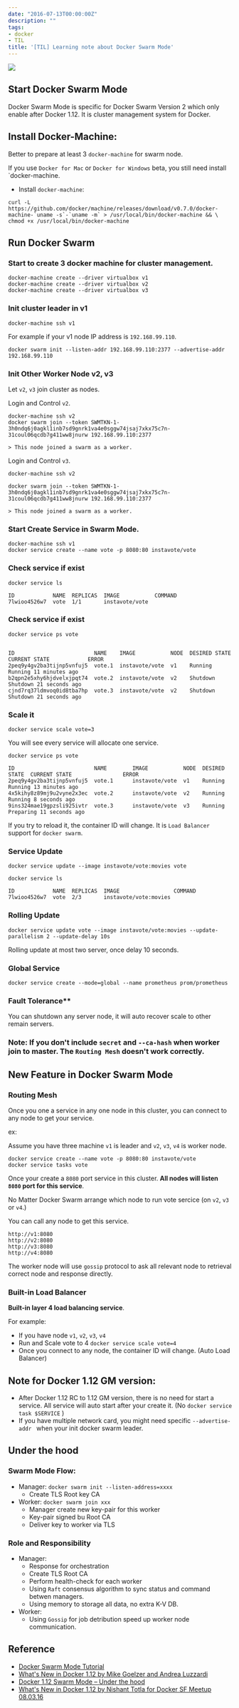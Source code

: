 ```yaml
---
date: "2016-07-13T00:00:00Z"
description: ""
tags:
- docker
- TIL
title: '[TIL] Learning note about Docker Swarm Mode'
---
```


![](http://blackfin-co.s3.amazonaws.com/2015/02/docker-swarm-by-victor-vieux-1-638-1.jpg)

## Start Docker Swarm Mode

Docker Swarm Mode is specific for Docker Swarm Version 2 which only enable after Docker 1.12. It is cluster management system for Docker.

## Install Docker-Machine:

Better to prepare at least 3 `docker-machine` for swarm node.

If you use `Docker for Mac` or `Docker for Windows` beta, you still need install `docker-machine.

- Install `docker-machine`:

```
curl -L https://github.com/docker/machine/releases/download/v0.7.0/docker-machine-`uname -s`-`uname -m` > /usr/local/bin/docker-machine && \
chmod +x /usr/local/bin/docker-machine
```

## Run Docker Swarm
	
### Start to create 3 docker machine for cluster management.

```
docker-machine create --driver virtualbox v1
docker-machine create --driver virtualbox v2
docker-machine create --driver virtualbox v3
```

### Init cluster leader in v1

```
docker-machine ssh v1
```

For example if your v1 node IP address is `192.168.99.110`.

```
docker swarm init --listen-addr 192.168.99.110:2377 --advertise-addr 192.168.99.110
```

### Init Other Worker Node v2, v3

Let `v2`, `v3` join cluster as nodes.

Login and Control `v2`.

```
docker-machine ssh v2
docker swarm join --token SWMTKN-1-3h0ndq6j0agkl1inb7sd9gnrk1va4e0sggw74jsaj7xkx75c7n-31coul06qcdb7g411ww8jnurw 192.168.99.110:2377

> This node joined a swarm as a worker.
```

Login and Control `v3`.

```
docker-machine ssh v2

docker swarm join --token SWMTKN-1-3h0ndq6j0agkl1inb7sd9gnrk1va4e0sggw74jsaj7xkx75c7n-31coul06qcdb7g411ww8jnurw 192.168.99.110:2377

> This node joined a swarm as a worker.
```

### Start Create Service in Swarm Mode.

```
docker-machine ssh v1
docker service create --name vote -p 8080:80 instavote/vote
```
### Check service if exist

```
docker service ls

ID            NAME  REPLICAS  IMAGE           COMMAND
7lwioo4526w7  vote  1/1       instavote/vote
```

### Check service if exist

```
docker service ps vote


ID                         NAME    IMAGE           NODE  DESIRED STATE  CURRENT STATE            ERROR
2peq9y4gv2ba3tijnp5vnfuj5  vote.1  instavote/vote  v1    Running        Running 11 minutes ago
b2qpn2e5xhy6hjdvelxjpqt74  vote.2  instavote/vote  v2    Shutdown       Shutdown 21 seconds ago
cjnd7rq37ldmvoq0id8tba7hp  vote.3  instavote/vote  v2    Shutdown       Shutdown 21 seconds ago
```

### Scale it

```
docker service scale vote=3
```

You will see every service will allocate one service.  

```
docker service ps vote

ID                         NAME        IMAGE           NODE  DESIRED STATE  CURRENT STATE                ERROR
2peq9y4gv2ba3tijnp5vnfuj5  vote.1      instavote/vote  v1    Running        Running 13 minutes ago
4x5kihy8z89mj9u2vyne2x3ec  vote.2      instavote/vote  v2    Running        Running 8 seconds ago
9ins324mae19gpzsli925ivtr  vote.3      instavote/vote  v3    Running        Preparing 11 seconds ago
```

If you try to reload it, the container ID will change. It is `Load Balancer` support for `docker swarm`.


### Service Update

```
docker service update --image instavote/vote:movies vote

docker service ls

ID            NAME  REPLICAS  IMAGE                 COMMAND
7lwioo4526w7  vote  2/3       instavote/vote:movies
```

### Rolling Update

```
docker service update vote --image instavote/vote:movies --update-parallelism 2 --update-delay 10s
```

Rolling update at most two server, once delay 10 seconds.

### Global Service

```
docker service create --mode=global --name prometheus prom/prometheus
```


### Fault Tolerance**

You can shutdown any server node, it will auto recover scale to other remain servers.


### Note: If you don't include `secret` and `--ca-hash` when worker join to master. The `Routing Mesh` doesn't work correctly.

## New Feature in Docker Swarm Mode

### Routing Mesh

Once you one a service in any one node in this cluster, you can connect to any node to get your service.

ex:

Assume you have three machine `v1` is leader and `v2`, `v3`, `v4` is worker node.

```
docker service create --name vote -p 8080:80 instavote/vote
docker service tasks vote
```

Once your create a `8080` port service in this cluster. **All nodes will listen `8080` port for this service**.

No Matter Docker Swarm arrange which node to run vote sercice (on `v2`, `v3` or `v4`.)

You can call any node to get this service. 

```
http://v1:8080
http://v2:8080
http://v3:8080
http://v4:8080
```

The worker node will use `gossip` protocol to ask all relevant node to retrieval correct node and response directly.

### Built-in Load Balancer

**Built-in layer 4 load balancing service**. 

For example:

- If you have node `v1`, `v2`, `v3`, `v4`
- Run and Scale vote to 4 `docker service scale vote=4`
- Once you connect to any node, the container ID will change. (Auto Load Balancer)

## Note for Docker 1.12 GM version:

- After Docker 1.12 RC to 1.12 GM version, there is no need for start a service. All service will auto start after your create it. (No `docker service task $SERVICE` )
- If you have multiple network card, you might need specific `--advertise-addr ` when your init docker swarm leader.

## Under the hood

### Swarm Mode Flow:

- Manager: `docker swarm init --listen-address=xxxx`
	- Create TLS Root key CA
- Worker: `docker swarm join xxx`
	- Manager create new key-pair for this worker
	- Key-pair signed bu Root CA
	- Deliver key to worker via TLS

### Role and Responsibility

- Manager:
	- Response for orchestration
	- Create TLS Root CA
	- Perform health-check for each worker
	- Using `Raft` consensus algorithm to sync status and command betwen managers.
	- Using memory to storage all data, no extra K-V DB.
- Worker:
	- Using `Gossip` for job detribution speed up worker node communication.

## Reference

- [Docker Swarm Mode Tutorial](https://docs.docker.com/engine/swarm/swarm-tutorial/)			
- [What's New in Docker 1.12 by Mike Goelzer and Andrea Luzzardi](http://www.slideshare.net/Docker/whats-new-in-docker-112-by-mike-goelzer-and-andrea-luzzardi)
- [Docker 1.12 Swarm Mode – Under the hood](http://collabnix.com/archives/1445)
- [What's New in Docker 1.12 by Nishant Totla for Docker SF Meetup 08.03.16](http://www.slideshare.net/Docker/whats-new-in-docker-112-by-nishant-totla-for-docker-sf-meetup-080316)